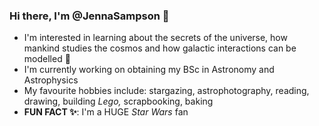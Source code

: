 ### Hi there, I'm @JennaSampson 👋

- I'm interested in learning about the secrets of the universe, how mankind studies the cosmos and how galactic interactions can be modelled 🔭
- I'm currently working on obtaining my BSc in Astronomy and Astrophysics
- My favourite hobbies include: stargazing, astrophotography, reading, drawing, building *Lego,* scrapbooking, baking
- **FUN FACT ✨**: I'm a HUGE *Star Wars* fan

<!--
**JennaSampson/JennaSampson** is a ✨ _special_ ✨ repository because its `README.md` (this file) appears on your GitHub profile.

Here are some ideas to get you started:

- 🔭 I’m currently working on ...
- 🌱 I’m currently learning ...
- 👯 I’m looking to collaborate on ...
- 🤔 I’m looking for help with ...
- 💬 Ask me about ...
- 📫 How to reach me: ...
- 😄 Pronouns: ...
- ⚡ Fun fact: ...
-->
